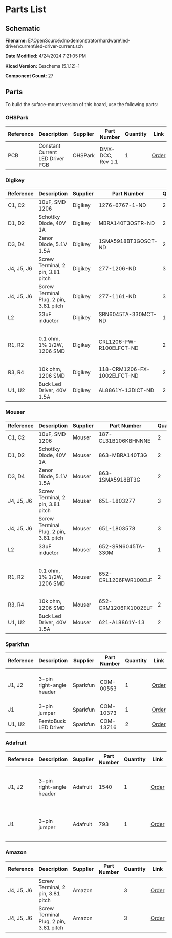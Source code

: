 
# Parts List

## Schematic

**Filename:** E:\OpenSource\dmxdemonstrator\hardware\led-driver\current\led-driver-current.sch

**Date Modified:** 4/24/2024 7:21:05 PM

**Kicad Version:** Eeschema (5.1.12)-1

**Component Count:** 27

## Parts

To build the suface-mount version of this board, use the following parts:

### OHSPark

Reference|Description|Supplier|Part Number|Quantity|Link|Notes
---------|-----------|--------|-----------|--------|----|-----
PCB|Constant Current LED Driver PCB|OHSPark|DMX-DCC, Rev 1.1|1|[Order](https://oshpark.com/shared_projects/NdE986eJ)|pack of 3, 2 not used
<!--PARTROW-->

### Digikey

Reference|Description|Supplier|Part Number|Quantity|Link|Notes
---------|-----------|--------|-----------|--------|----|-----
C1, C2|10uF, SMD 1206|Digikey|1276-6767-1-ND|2|[Order](https://www.digikey.com/en/products/detail/samsung-electro-mechanics/CL31B106KBHNNNE/5961251)|
D1, D2|Schottky Diode, 40V 1A|Digikey|MBRA140T3OSTR-ND|2|[Order](https://www.digikey.com/en/products/detail/onsemi/MBRA140T3/607802)|
D3, D4|Zenor Diode, 5.1V 1.5A|Digikey|1SMA5918BT3GOSCT-ND|2|[Order](https://www.digikey.com/en/products/detail/onsemi/1SMA5918BT3G/918092)|
J4, J5, J6|Screw Terminal, 2 pin, 3.81 pitch|Digikey|277-1206-ND|3|[Order](https://www.digikey.com/en/products/detail/phoenix-contact/1803277/260574)|
J4, J5, J6|Screw Terminal Plug, 2 pin, 3.81 pitch|Digikey|277-1161-ND|3|[Order](https://www.digikey.com/en/products/detail/phoenix-contact/1803578/260529)|
L2|33uF inductor|Digikey|SRN6045TA-330MCT-ND|1|[Order](https://www.digikey.com/en/products/detail/bourns-inc/SRN6045TA-330M/6155110)|
R1, R2|0.1 ohm, 1% 1/2W, 1206 SMD|Digikey|CRL1206-FW-R100ELFCT-ND|2|[Order](https://www.digikey.com/en/products/detail/bourns-inc/CRL1206-FW-R100ELF/3593165)|0.33: 350ma, 0.15: 700ma, 0.1:  900ma
R3, R4|10k  ohm, 1206 SMD|Digikey|118-CRM1206-FX-1002ELFCT-ND|2|[Order](https://www.digikey.com/en/products/detail/bourns-inc/CRM1206-FX-1002ELF/4698225)|
U1, U2|Buck Led Driver, 40V 1.5A |Digikey|AL8861Y-13DICT-ND|2|[Order](https://www.digikey.com/en/products/detail/diodes-incorporated/AL8861Y-13/6702376)|
<!--PARTROW-->

### Mouser

Reference|Description|Supplier|Part Number|Quantity|Link|Notes
---------|-----------|--------|-----------|--------|----|-----
C1, C2|10uF, SMD 1206|Mouser|187-CL31B106KBHNNNE|2|[Order](https://mou.sr/3QgFSK1)|
D1, D2|Schottky Diode, 40V 1A|Mouser|863-MBRA140T3G|2|[Order](https://mou.sr/4dcc5vI)|
D3, D4|Zenor Diode, 5.1V 1.5A|Mouser|863-1SMA5918BT3G|2|[Order](https://mou.sr/3xVDNwU)|
J4, J5, J6|Screw Terminal, 2 pin, 3.81 pitch|Mouser|651-1803277|3|[Order](https://www.mouser.com/ProductDetail/Phoenix-Contact/1803277?qs=8BCRtFWWXOQYeqQFCAtgBw%3D%3D)|
J4, J5, J6|Screw Terminal Plug, 2 pin, 3.81 pitch|Mouser|651-1803578|3|[Order](https://www.mouser.com/ProductDetail/Phoenix-Contact/1803578?qs=qgZcrvoyHAesJBL6Ph4eYw%3D%3D)|
L2|33uF inductor|Mouser|652-SRN6045TA-330M|1|[Order](https://mou.sr/3QjeWZU)|
R1, R2|0.1 ohm, 1% 1/2W, 1206 SMD|Mouser|652-CRL1206FWR100ELF|2|[Order](https://mou.sr/3xVE1UM)|0.33: 350ma, 0.15: 700ma, 0.1:  900ma
R3, R4|10k  ohm, 1206 SMD|Mouser|652-CRM1206FX1002ELF|2|[Order](https://mou.sr/44fhtKA)|
U1, U2|Buck Led Driver, 40V 1.5A |Mouser|621-AL8861Y-13|2|[Order](https://mou.sr/4dfIiTc)|
<!--PARTROW-->

### Sparkfun

Reference|Description|Supplier|Part Number|Quantity|Link|Notes
---------|-----------|--------|-----------|--------|----|-----
J1, J2|3-pin right-angle header|Sparkfun|COM-00553|1|[Order](https://www.sparkfun.com/products/553)|pack of 13, 11 not used
J1|3-pin jumper|Sparkfun|COM-10373|1|[Order](https://www.sparkfun.com/products/10373)|
U1, U2|FemtoBuck LED Driver|Sparkfun|COM-13716|2|[Order](https://www.sparkfun.com/products13716)|
<!--PARTROW-->

### Adafruit

Reference|Description|Supplier|Part Number|Quantity|Link|Notes
---------|-----------|--------|-----------|--------|----|-----
J1, J2|3-pin right-angle header|Adafruit|1540|1|[Order](https://www.adafruit.com/product/1540)|pack of 120, 118 not used
J1|3-pin jumper|Adafruit|793|1|[Order](https://www.adafruit.com/product/793)|pack of 39, 38 not used
<!--PARTROW-->

### Amazon

Reference|Description|Supplier|Part Number|Quantity|Link|Notes
---------|-----------|--------|-----------|--------|----|-----
J4, J5, J6|Screw Terminal, 2 pin, 3.81 pitch|Amazon||3|[Order](https://www.amazon.com/s?k=Phoenix+Contact+3.81+mm+2+pin+socket+right+angle&crid=1XISPHWJA8SB4&sprefix=phoenix+contact+3.81+mm+2+pin+socket+right+angl%2Caps%2C146&ref=nb_sb_noss)|
J4, J5, J6|Screw Terminal Plug, 2 pin, 3.81 pitch|Amazon||3|[Order](https://www.amazon.com/s?k=Phoenix+Contact+3.81+mm+2+pin+plug&crid=2KEUSC18B1BWF&sprefix=phoenix+contact+3.81+mm+2+pin+plug%2Caps%2C152&ref=nb_sb_noss)|
<!--PARTROW-->
<!--VENDORLIST-->


